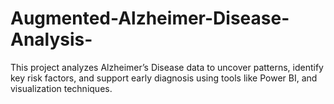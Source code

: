 # Augmented-Alzheimer-Disease-Analysis-
This project analyzes Alzheimer’s Disease data to uncover patterns, identify key risk factors, and support early diagnosis using tools like Power BI, and visualization techniques.
